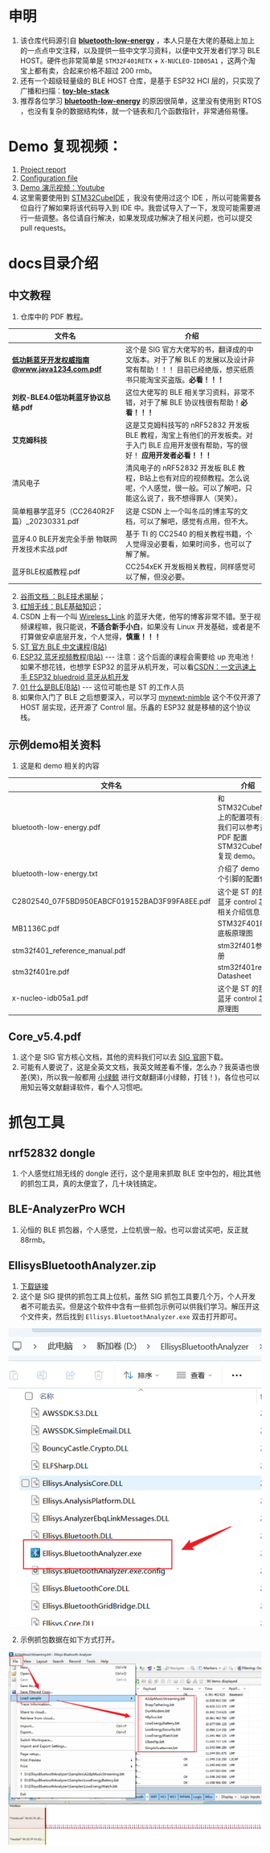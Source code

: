# 申明

1. 该仓库代码源引自 **[bluetooth-low-energy](https://github.com/dineshjakkam/bluetooth-low-energy)**  ，本人只是在大佬的基础上加上的一点点中文注释，以及提供一些中文学习资料，以便中文开发者们学习 BLE HOST。硬件也非常简单是 `STM32F401RETX` + `X-NUCLEO-IDB05A1` ，这两个淘宝上都有卖，合起来价格不超过 200 rmb。	
2. 还有一个超级轻量级的 BLE HOST 仓库，是基于 ESP32 HCI 层的，只实现了广播和扫描：**[toy-ble-stack](https://github.com/mattkelly/toy-ble-stack)**
3. 推荐各位学习 **[bluetooth-low-energy](https://github.com/dineshjakkam/bluetooth-low-energy)**  的原因很简单，这里没有使用到 RTOS ，也没有复杂的数据结构体，就一个链表和几个函数指针，非常通俗易懂。

# Demo 复现视频：

1. <a href="docs/bluetooth-low-energy.pdf">Project report</a>
2. <a href="docs/bluetooth-low-energy.txt">Configuration file</a>
3. [Demo 演示视频：Youtube](https://www.youtube.com/watch?v=9G3L847c0DI)
4. 这里需要使用到 [STM32CubeIDE](https://www.st.com.cn/zh/development-tools/stm32cubeide.html) ，我没有使用过这个 IDE ，所以可能需要各位自行了解如果将该代码导入到 IDE 中。我尝试导入了一下，发现可能需要进行一些调整。各位请自行解决，如果发现成功解决了相关问题，也可以提交 pull requests。

# docs目录介绍

## 中文教程

1. 仓库中的 PDF 教程。

| 文件名                                          | 介绍                                                         |
| ----------------------------------------------- | ------------------------------------------------------------ |
| **低功耗蓝牙开发权威指南@www.java1234.com.pdf** | 这个是 SIG 官方大佬写的书，翻译成的中文版本。对于了解 BLE 的发展以及设计非常有帮助！！！ 目前已经绝版，想买纸质书只能淘宝买盗版。**必看！！！** |
| **刘权-BLE4.0低功耗蓝牙协议总结.pdf**           | 这位大佬写的 BLE 相关学习资料，非常不错，对于了解 BLE 协议栈很有帮助！**必看！！！** |
| **艾克姆科技**                                  | 这是艾克姆科技写的 nRF52832 开发板 BLE 教程，淘宝上有他们的开发板卖。对于入门 BLE 应用开发很有帮助，写的很好！ **应用开发者必看！！！** |
| 清风电子                                        | 清风电子的 nRF52832 开发板 BLE 教程，B站上也有对应的视频教程。怎么说呢，个人感觉，很一般。可以了解吧，只能这么说了，我不想得罪人（哭笑）。 |
| 简单粗暴学蓝牙5（CC2640R2F篇）_20230331.pdf     | 这是 CSDN 上一个叫冬瓜的博主写的文档，可以了解吧，感觉有点用，但不大。 |
| 蓝牙4.0 BLE开发完全手册  物联网开发技术实战.pdf | 基于 TI 的 CC2540 的相关教程书籍，个人觉得没必要看，如果时间多，也可以了解了解。 |
| 蓝牙BLE权威教程.pdf                             | CC254xEK 开发板相关教程，同样感觉可以了解，但没必要。        |

2. [谷雨文档 ：BLE技术揭秘](http://doc.iotxx.com/BLE%E6%8A%80%E6%9C%AF%E6%8F%AD%E7%A7%98)；
3. [红旭无线：BLE基础知识](https://docs.wireless-tech.cn/doc/11/)；
4. CSDN 上有一个叫 [Wireless_Link](https://wlink.blog.csdn.net/) 的蓝牙大佬，他写的博客非常不错。至于视频课程嘛，我只能说，**不适合新手小白**，如果没有 Linux 开发基础，或者是不打算做安卓底层开发，个人觉得，**慎重！！！**
5. [ST 官方 BLE 中文课程(B站)](https://www.bilibili.com/video/BV1Hh4y1t76g/)
6. [ESP32 蓝牙视频教程(B站)](https://www.bilibili.com/video/BV1fs4y1G7eu) --- 注意：这个后面的课程会需要给 up 充电池！如果不想花钱，也想学 ESP32 的蓝牙从机开发，可以看[CSDN：一文迅速上手 ESP32 bluedroid 蓝牙从机开发](https://zyxbeyourself.blog.csdn.net/article/details/141467673)
7. [01 什么是BLE(B站)](https://www.bilibili.com/video/BV1jLoUYjENp) --- 这位可能也是 ST 的工作人员
8. 如果你入门了 BLE 之后想要深入，可以学习 [mynewt-nimble](https://github.com/apache/mynewt-nimble) 这个不仅开源了 HOST 层实现，还开源了 Control 层。乐鑫的 ESP32 就是移植的这个协议栈。

## 示例demo相关资料

1. 这是和 demo 相关的内容

| 文件名                                        | 介绍                                                         |
| --------------------------------------------- | ------------------------------------------------------------ |
| bluetooth-low-energy.pdf                      | 和 STM32CubeMX 上的配置项有关，我们可以参考这个 PDF 配置 STM32CubeMX 复现 demo。 |
| bluetooth-low-energy.txt                      | 介绍了 demo 中每个引脚的配置信息                             |
| C2802540_07F5BD950EABCF019152BAD3F99FA8EE.pdf | 这个是 ST 的那个蓝牙 control 芯片相关介绍信息                |
| MB1136C.pdf                                   | STM32F401RETX 底板原理图                                     |
| stm32f401_reference_manual.pdf                | stm32f401参考手册                                            |
| stm32f401re.pdf                               | stm32f401re Datasheet                                        |
| x-nucleo-idb05a1.pdf                          | 这个是 ST 的那个蓝牙 control 芯片原理图                      |

## Core_v5.4.pdf

1. 这个是 SIG 官方核心文档，其他的资料我们可以去 [SIG 官网](https://www.bluetooth.com/zh-cn/)下载。
2. 可能有人要说了，这是全英文文档，我英文贼差看不懂，怎么办？我英语也很差(笑)，所以我一般都用 [小绿鲸](https://www.xljsci.com/) 进行文献翻译(小绿鲸，打钱！)，各位也可以用知云等文献翻译软件，看个人习惯吧。

# 抓包工具

## nrf52832 dongle

1. 个人感觉红旭无线的 dongle 还行，这个是用来抓取 BLE 空中包的，相比其他的抓包工具，真的太便宜了，几十块钱搞定。

## BLE-AnalyzerPro WCH

1. 沁恒的 BLE 抓包器，个人感觉，上位机很一般。也可以尝试买吧，反正就 88rmb。

## EllisysBluetoothAnalyzer.zip

1. [下载链接](https://download.csdn.net/download/qq_63922192/90697018)
2. 这个是 SIG 提供的抓包工具上位机，虽然 SIG 抓包工具要几个万，个人开发者不可能去买。但是这个软件中含有一些抓包示例可以供我们学习。解压开这个文件夹，然后找到 `Ellisys.BluetoothAnalyzer.exe` 双击打开即可。



![image-20250426135930066](./picture/EllisysBluetoothAnalyzer.png)

2. 示例抓包数据在如下方式打开。

![image-20250426135601380](./picture/EllisysBluetoothAnalyzer-sample.png)